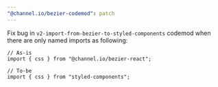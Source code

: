 ```yaml
---
"@channel.io/bezier-codemod": patch
---
```


Fix bug in `v2-import-from-bezier-to-styled-components` codemod when there are only named imports as following:

```tsx
// As-is
import { css } from "@channel.io/bezier-react";

// To-be
import { css } from "styled-components";
```
